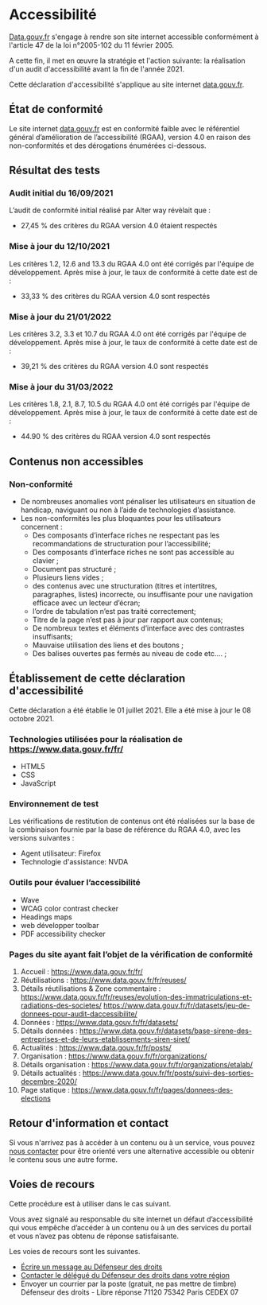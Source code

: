 # Accessibilité

[Data.gouv.fr]() s'engage à rendre son site internet accessible conformément à l'article 47 de la loi n°2005-102 du 11 février 2005.

A cette fin, il met en œuvre la stratégie et l'action suivante: la réalisation d'un audit d'accessibilité avant la fin de l'année 2021.

Cette déclaration d'accessibilité s'applique au site internet [data.gouv.fr]().

## État de conformité

Le site internet [data.gouv.fr]() est en conformité faible avec le référentiel général d’amélioration de l’accessibilité (RGAA), version 4.0 en raison des non-conformités et des dérogations énumérées ci-dessous.

## Résultat des tests

### Audit initial du 16/09/2021

L’audit de conformité initial réalisé par Alter way révèlait que :
* 27,45 % des critères du RGAA version 4.0 étaient respectés

### Mise à jour du 12/10/2021

Les critères 1.2, 12.6 and 13.3 du RGAA 4.0 ont été corrigés par l'équipe de développement.
Après mise à jour, le taux de conformité à cette date est de :
* 33,33 % des critères du RGAA version 4.0 sont respectés

### Mise à jour du 21/01/2022

Les critères 3.2, 3.3 et 10.7 du RGAA 4.0 ont été corrigés par l'équipe de développement.
Après mise à jour, le taux de conformité à cette date est de :
* 39,21 % des critères du RGAA version 4.0 sont respectés

### Mise à jour du 31/03/2022

Les critères 1.8, 2.1, 8.7, 10.5 du RGAA 4.0 ont été corrigés par l'équipe de développement.
Après mise à jour, le taux de conformité à cette date est de :
* 44.90 % des critères du RGAA version 4.0 sont respectés

## Contenus non accessibles

### Non-conformité

* De nombreuses anomalies vont pénaliser les utilisateurs en situation de handicap, naviguant ou non à l’aide de technologies d’assistance.
* Les non-conformités les plus bloquantes pour les utilisateurs concernent : 
    * Des composants d’interface riches ne respectant pas les recommandations de structuration pour l’accessibilité;
    * Des composants d’interface riches ne sont pas accessible au clavier ;
    * Document pas structuré ;
    * Plusieurs liens vides ;
    * des contenus avec une structuration (titres et intertitres, paragraphes, listes) incorrecte, ou insuffisante pour une navigation efficace avec un lecteur d’écran;
    * l’ordre de tabulation n’est pas traité correctement;
    * Titre de la page n’est pas à jour par rapport aux contenus;
    * De nombreux textes et éléments d’interface avec des contrastes insuffisants;
    * Mauvaise utilisation des liens et des boutons ;
    * Des balises ouvertes pas fermés au niveau de code etc.… ;


## Établissement de cette déclaration d'accessibilité

Cette déclaration a été établie le 01 juillet 2021. Elle a été mise à jour le 08 octobre 2021.

### Technologies utilisées pour la réalisation de https://www.data.gouv.fr/fr/

* HTML5
* CSS
* JavaScript

### Environnement de test

Les vérifications de restitution de contenus ont été réalisées sur la base de la combinaison fournie par la base de référence du RGAA 4.0, avec les versions suivantes :
* Agent utilisateur: Firefox  
* Technologie d'assistance: NVDA 

### Outils pour évaluer l’accessibilité

* Wave
* WCAG color contrast checker
* Headings maps
* web développer toolbar
* PDF accessibility checker

### Pages du site ayant fait l’objet de la vérification de conformité
1. Accueil  : 
https://www.data.gouv.fr/fr/
2. Réutilisations : 
https://www.data.gouv.fr/fr/reuses/
3. Détails réutilisations & Zone commentaire : 
https://www.data.gouv.fr/fr/reuses/evolution-des-immatriculations-et-radiations-des-societes/ 
https://www.data.gouv.fr/fr/datasets/jeu-de-donnees-pour-audit-daccessibilite/
4. Données : 
https://www.data.gouv.fr/fr/datasets/
5. Détails données : 
https://www.data.gouv.fr/datasets/base-sirene-des-entreprises-et-de-leurs-etablissements-siren-siret/
6. Actualités : 
https://www.data.gouv.fr/fr/posts/
7. Organisation : 
https://www.data.gouv.fr/fr/organizations/
8. Détails organisation : 
https://www.data.gouv.fr/fr/organizations/etalab/
9. Détails actualités : 
https://www.data.gouv.fr/fr/posts/suivi-des-sorties-decembre-2020/
10. Page statique : 
https://www.data.gouv.fr/fr/pages/donnees-des-elections 
       

## Retour d'information et contact

Si vous n'arrivez pas à accéder à un contenu ou à un service, vous pouvez [nous contacter](https://support.data.gouv.fr/) pour être orienté vers une alternative accessible ou obtenir le contenu sous une autre forme.

## Voies de recours

Cette procédure est à utiliser dans le cas suivant.

Vous avez signalé au responsable du site internet un défaut d’accessibilité qui vous empêche d’accéder à un contenu ou à un des services du portail et vous n’avez pas obtenu de réponse satisfaisante.

Les voies de recours sont les suivantes.

* [Écrire un message au Défenseur des droits](https://formulaire.defenseurdesdroits.fr/)
* [Contacter le délégué du Défenseur des droits dans votre région](https://www.defenseurdesdroits.fr/saisir/delegues)
* Envoyer un courrier par la poste (gratuit, ne pas mettre de timbre) Défenseur des droits - Libre réponse 71120 75342 Paris CEDEX 07
